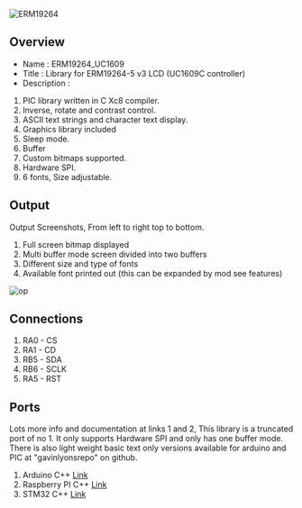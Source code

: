 ![ ERM19264 ](https://github.com/gavinlyonsrepo/ERM19264_UC1609/blob/main/extras/image/color.jpg)

  
Overview
--------------------
* Name : ERM19264_UC1609
* Title : Library for ERM19264-5 v3 LCD  (UC1609C controller) 
* Description : 

1. PIC library written in C Xc8 compiler.      
2. Inverse, rotate and contrast control. 
3. ASCII text strings and character text display.
4. Graphics library included
5. Sleep mode.
6. Buffer
7. Custom bitmaps supported.
8. Hardware SPI.
9. 6 fonts, Size adjustable.


Output
---------------------------------

Output Screenshots, From left to right top to bottom.

1. Full screen bitmap displayed
2. Multi buffer mode screen divided into two buffers
3. Different size and type of fonts 
4. Available font printed out (this can be expanded by mod see features)

![op](https://github.com/gavinlyonsrepo/ERM19264_UC1609/blob/main/extras/image/output.jpg)


Connections
-----------------------------

1. RA0 - CS
2. RA1 - CD
3. RB5 - SDA
4. RB6 - SCLK
5. RA5 - RST

Ports
------------------------------------------

Lots more info and documentation at links 1 and 2, This library is a truncated port of no 1.
It only supports Hardware SPI and only has one buffer mode.
There is also  light weight basic text only versions available for arduino and PIC at "gavinlyonsrepo" on github.

1. Arduino C++ [Link](https://github.com/gavinlyonsrepo/ERM19264_UC1609)
2. Raspberry PI C++ [Link](https://github.com/gavinlyonsrepo/ERM19264_UC1609_RPI)
3. STM32 C++  [Link](https://github.com/gavinlyonsrepo/STM32_projects)
